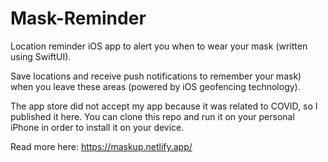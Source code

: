 # Mask-Reminder
Location reminder iOS app to alert you when to wear your mask (written using SwiftUI).

Save locations and receive push notifications to remember your mask) when you leave these areas (powered by iOS geofencing technology).

The app store did not accept my app because it was related to COVID, so I published it here. You can clone this repo and run it on your personal iPhone in order to install it on your device. 

Read more here: https://maskup.netlify.app/
